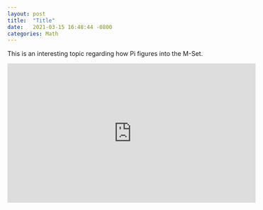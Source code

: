 ```yaml
---
layout: post
title:  "Title"
date:   2021-03-15 16:48:44 -0800
categories: Math
---
```

This is an interesting topic regarding how Pi figures into the M-Set. <br clear="all">
<div style="text-align: center;"><iframe width="560" height="315" src="https://www.youtube.com/embed/d0vY0CKYhPY" frameborder="0" allow="accelerometer; autoplay; clipboard-write; encrypted-media; gyroscope; picture-in-picture" allowfullscreen></iframe></div>


 

